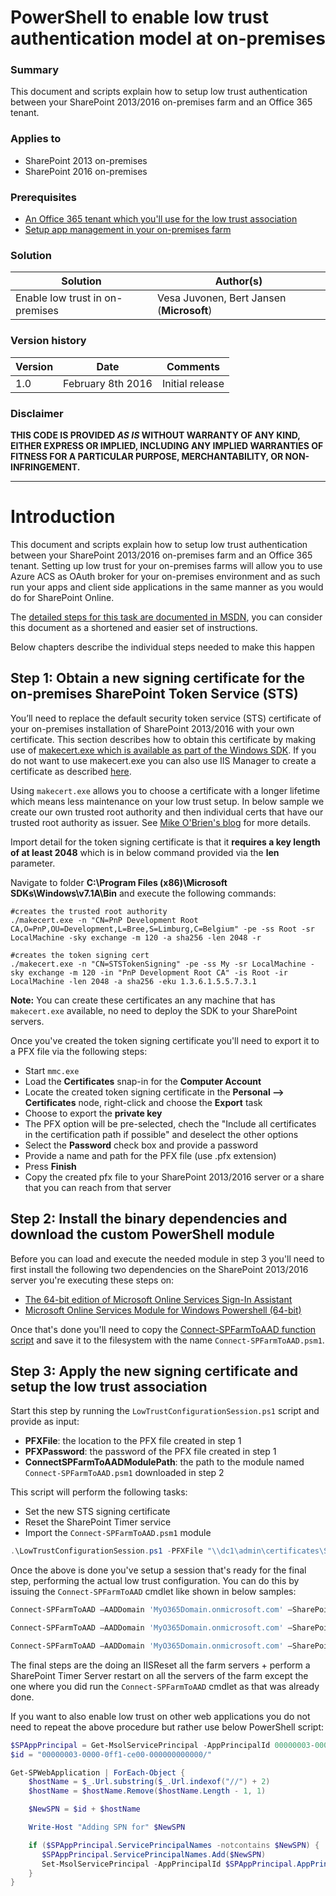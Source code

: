 # PowerShell to enable low trust authentication model at on-premises #

### Summary ###
This document and scripts explain how to setup low trust authentication between your SharePoint 2013/2016 on-premises farm and an Office 365 tenant.
 
### Applies to ###
-  SharePoint 2013 on-premises
-  SharePoint 2016 on-premises

### Prerequisites ###
- [An Office 365 tenant which you'll use for the low trust association](https://msdn.microsoft.com/en-us/library/office/fp179924.aspx)
- [Setup app management in your on-premises farm](https://msdn.microsoft.com/en-us/library/office/fp179923.aspx)

### Solution ###
Solution | Author(s)
---------|----------
Enable low trust in on-premises | Vesa Juvonen, Bert Jansen (**Microsoft**)

### Version history ###
Version  | Date | Comments
---------| -----| --------
1.0  | February 8th 2016 | Initial release

### Disclaimer ###
**THIS CODE IS PROVIDED *AS IS* WITHOUT WARRANTY OF ANY KIND, EITHER EXPRESS OR IMPLIED, INCLUDING ANY IMPLIED WARRANTIES OF FITNESS FOR A PARTICULAR PURPOSE, MERCHANTABILITY, OR NON-INFRINGEMENT.**


----------

# Introduction
This document and scripts explain how to setup low trust authentication between your SharePoint 2013/2016 on-premises farm and an Office 365 tenant. Setting up low trust for your on-premises farms will allow you to use Azure ACS as OAuth broker for your on-premises environment and as such run your apps and client side applications in the same manner as you would do for SharePoint Online.

The [detailed steps for this task are documented in MSDN](https://msdn.microsoft.com/en-us/library/office/dn155905.aspx), you can consider this document as a shortened and easier set of instructions.

Below chapters describe the individual steps needed to make this happen

## Step 1: Obtain a new signing certificate for the on-premises SharePoint Token Service (STS)
You’ll need to replace the default security token service (STS) certificate of your on-premises installation of SharePoint 2013/2016 with your own certificate. This section describes how to obtain this certificate by making use of [makecert.exe which is available as part of the Windows SDK](https://msdn.microsoft.com/library/windows/desktop/aa386968.aspx). If you do not want to use makecert.exe you can also use IIS Manager to create a certificate as described [here](https://msdn.microsoft.com/en-us/library/office/dn155905.aspx).

Using `makecert.exe` allows you to choose a certificate with a longer lifetime which means less maintenance on your low trust setup. In below sample we create our own trusted root authority and then individual certs that have our trusted root authority as issuer. See [Mike O'Brien's blog](http://www.mikeobrien.net/blog/creating-self-signed-wildcard/) for more details.

Import detail for the token signing certificate is that it **requires a key length of at least 2048** which is in below command provided via the **len** parameter.

Navigate to folder **C:\Program Files (x86)\Microsoft SDKs\Windows\v7.1A\Bin** and execute the following commands:

```Cmd
#creates the trusted root authority
./makecert.exe -n "CN=PnP Development Root CA,O=PnP,OU=Development,L=Bree,S=Limburg,C=Belgium" -pe -ss Root -sr LocalMachine -sky exchange -m 120 -a sha256 -len 2048 -r

#creates the token signing cert
./makecert.exe -n "CN=STSTokenSigning" -pe -ss My -sr LocalMachine -sky exchange -m 120 -in "PnP Development Root CA" -is Root -ir LocalMachine -len 2048 -a sha256 -eku 1.3.6.1.5.5.7.3.1
```

**Note:**
You can create these certificates an any machine that has `makecert.exe` available, no need to deploy the SDK to your SharePoint servers.

Once you've created the token signing certificate you'll need to export it to a PFX file via the following steps:
- Start `mmc.exe`
- Load the **Certificates** snap-in for the **Computer Account**
- Locate the created token signing certificate in the **Personal --> Certificates** node, right-click and choose the **Export** task
- Choose to export the **private key**
- The PFX option will be pre-selected, chech the "Include all certificates in the certification path if possible" and deselect the other options
- Select the **Password** check box and provide a password
- Provide a name and path for the PFX file (use .pfx extension)
- Press **Finish**
- Copy the created pfx file to your SharePoint 2013/2016 server or a share that you can reach from that server


## Step 2: Install the binary dependencies and download the custom PowerShell module
Before you can load and execute the needed module in step 3 you'll need to first install the following two dependencies on the SharePoint 2013/2016 server you're executing these steps on:
- [The 64-bit edition of Microsoft Online Services Sign-In Assistant](https://www.microsoft.com/en-us/download/details.aspx?id=41950)
- [Microsoft Online Services Module for Windows Powershell (64-bit)](http://go.microsoft.com/fwlink/p/?linkid=236297)

Once that's done you'll need to copy the [Connect-SPFarmToAAD function script](https://msdn.microsoft.com/en-us/library/office/dn155905.aspx) and save it to the filesystem with the name `Connect-SPFarmToAAD.psm1`.

## Step 3: Apply the new signing certificate and setup the low trust association
Start this step by running the `LowTrustConfigurationSession.ps1` script and provide as input:
- **PFXFile**: the location to the PFX file created in step 1
- **PFXPassword**: the password of the PFX file created in step 1
- **ConnectSPFarmToAADModulePath**: the path to the module named `Connect-SPFarmToAAD.psm1` downloaded in step 2

This script will perform the following tasks:
- Set the new STS signing certificate
- Reset the SharePoint Timer service
- Import the `Connect-SPFarmToAAD.psm1` module

```PowerShell
.\LowTrustConfigurationSession.ps1 -PFXFile "\\dc1\admin\certificates\STSTokenSigning.pfx" -PFXPassword "****" -ConnectSPFarmToAADModulePath "\\dc1\admin\lowtrust"
```

Once the above is done you've setup a session that's ready for the final step, performing the actual low trust configuration. You can do this by issuing the `Connect-SPFarmToAAD` cmdlet like shown in below samples:

```PowerShell
Connect-SPFarmToAAD –AADDomain 'MyO365Domain.onmicrosoft.com' –SharePointOnlineUrl https://MyO365Domain.sharepoint.com –SharePointWeb https://fabrikam.com

Connect-SPFarmToAAD –AADDomain 'MyO365Domain.onmicrosoft.com' –SharePointOnlineUrl https://MyO365Domain.sharepoint.com –SharePointWeb http://northwind.com -AllowOverHttp

Connect-SPFarmToAAD –AADDomain 'MyO365Domain.onmicrosoft.com' –SharePointOnlineUrl https://MyO365Domain.sharepoint.com –SharePointWeb http://northwind.com –AllowOverHttp –RemoveExistingACS –RemoveExistingSTS –RemoveExistingSPOProxy –RemoveExistingAADCredentials
```

The final steps are the doing an IISReset all the farm servers + perform a SharePoint Timer Server restart on all the servers of the farm except the one where you did run the `Connect-SPFarmToAAD` cmdlet as that was already done.

If you want to also enable low trust on other web applications you do not need to repeat the above procedure but rather use below PowerShell script:

```PowerShell
$SPAppPrincipal = Get-MsolServicePrincipal -AppPrincipalId 00000003-0000-0ff1-ce00-000000000000
$id = "00000003-0000-0ff1-ce00-000000000000/"

Get-SPWebApplication | ForEach-Object {
    $hostName = $_.Url.substring($_.Url.indexof("//") + 2)
    $hostName = $hostName.Remove($hostName.Length - 1, 1)

    $NewSPN = $id + $hostName

    Write-Host "Adding SPN for" $NewSPN

    if ($SPAppPrincipal.ServicePrincipalNames -notcontains $NewSPN) {
       $SPAppPrincipal.ServicePrincipalNames.Add($NewSPN)
       Set-MsolServicePrincipal -AppPrincipalId $SPAppPrincipal.AppPrincipalId -ServicePrincipalNames $SPAppPrincipal.ServicePrincipalNames
    }
}
```

